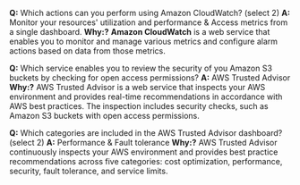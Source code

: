 **Q:** Which actions can you perform using Amazon CloudWatch? (select 2)
**A:** Monitor your resources' utilization and performance & Access metrics from a single dashboard.
**Why:?** **Amazon CloudWatch** is a web service that enables you to monitor and manage various metrics and configure alarm actions based on data from those metrics.

**Q:** Which service enables you to review the security of you Amazon S3 buckets by checking for open access permissions?
**A:** AWS Trusted Advisor
**Why:?** AWS Trusted Advisor is a web service that inspects your AWS environment and provides real-time recommendations in accordance with AWS best practices. The inspection includes security checks, such as Amazon S3 buckets with open access permissions.

**Q:** Which categories are included in the AWS Trusted Advisor dashboard? (select 2)
**A:** Performance & Fault tolerance
**Why:?** AWS Trusted Advisor continuously inspects your AWS environment and provides best practice recommendations across five categories: cost optimization, performance, security, fault tolerance, and service limits.
